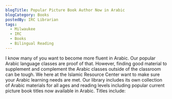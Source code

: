 ```yaml
---
blogTitle: Popular Picture Book Author Now in Arabic
blogCategory: Books
postedBy: IRC Librarian
tags:
  - Milwaukee
  - IRC
  - Books
  - Bilingual Reading
---
```

I know many of you want to become more fluent in Arabic. Our popular Arabic language classes are proof of that. However, finding good material to supplement and complement the Arabic classes outside of the classroom can be tough. We here at the Islamic Resource Center want to make sure your Arabic learning needs are met. Our library includes its own collection of Arabic materials for all ages and reading levels including popular current picture book titles now available in Arabic. Titles include:
<!--more-->
